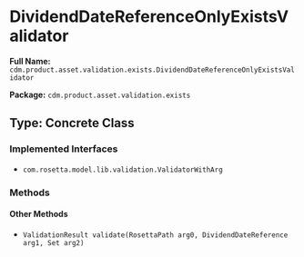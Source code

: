 # DividendDateReferenceOnlyExistsValidator

**Full Name:** `cdm.product.asset.validation.exists.DividendDateReferenceOnlyExistsValidator`

**Package:** `cdm.product.asset.validation.exists`

## Type: Concrete Class

### Implemented Interfaces

- `com.rosetta.model.lib.validation.ValidatorWithArg`

### Methods

#### Other Methods

- `ValidationResult validate(RosettaPath arg0, DividendDateReference arg1, Set arg2)`

